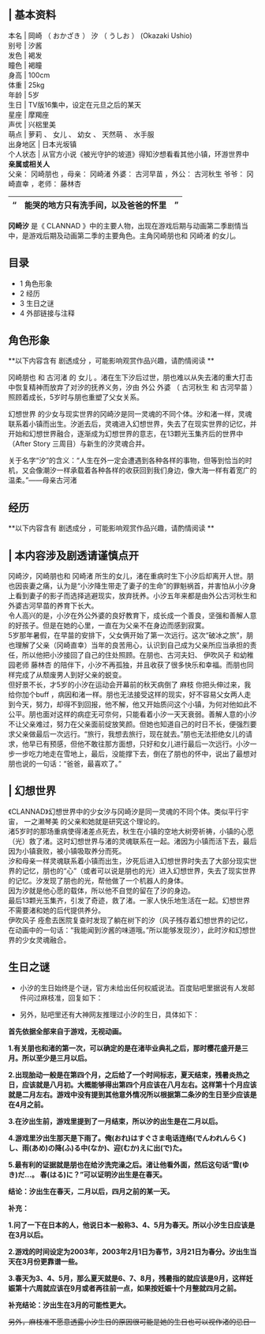 |  **基本资料**  
---  
本名  |  岡崎  （  おかざき  ）  汐  （  うしお  ）  (Okazaki Ushio)   
别号  |  汐酱   
发色  |  褐发   
瞳色  |  褐瞳   
身高  |  100cm   
体重  |  25kg   
年龄  |  5岁   
生日  |  TV版16集中，设定在元旦之后的某天   
星座  |  摩羯座   
声优  |  兴梠里美   
萌点  |  萝莉  、  女儿  、  幼女  、  天然萌  、  水手服   
出身地区  |  日本光坂镇   
个人状态  |  从官方小说《被光守护的坡道》得知汐想看看其他小镇，环游世界中   
**亲属或相关人**  
父亲：  冈崎朋也  ，母亲：  冈崎渚  外婆：  古河早苗  ，外公：  古河秋生  爷爷：  冈崎直幸  ，老师：  藤林杏  </br>  
  
|  “  |  **能哭的地方只有洗手间，以及爸爸的怀里** |  ”   
---|---|---  
  
**冈崎汐** 是《  CLANNAD  》中的主要人物，出现在游戏后期与动画第二季剧情当中，是游戏后期及动画第二季的主要角色。主角冈崎朋也和  冈崎渚
的女儿。

##  目录

  * 1  角色形象 
  * 2  经历 
  * 3  生日之谜 
  * 4  外部链接与注释 

##  角色形象

**以下内容含有 剧透成分  ，可能影响观赏作品兴趣，请酌情阅读 **

冈崎朋也  和  古河渚  的  女儿  。渚在生下汐后过世，朋也难以从失去渚的重大打击中恢复精神而放弃了对汐的抚养义务，汐由  外公  外婆  （
古河秋生  和  古河早苗  ）照顾着成长，5岁时与朋也重塑了父女关系。

幻想世界
的少女与现实世界的冈崎汐是同一灵魂的不同个体。汐和渚一样，灵魂联系着小镇而出生。汐逝去后，灵魂进入幻想世界，失去了在现实世界的记忆，并开始和幻想世界融合，逐渐成为幻想世界的意志，在13颗光玉集齐后的世界中（After
Story 三周目）与新生的汐灵魂合并。

关于名字“汐”的含义：“人生在外一定会遭遇到各种各样的事物，但等到恰当的时机，又会像潮汐一样承载着各种各样的收获回到我们身边，像大海一样有着宽广的温柔。”——母亲古河渚

##  经历

**以下内容含有 剧透成分  ，可能影响观赏作品兴趣，请酌情阅读 **

|  本内容涉及剧透请谨慎点开  
---  
冈崎汐，冈崎朋也和  冈崎渚
所生的女儿，渚在重病时生下小汐后却离开人世。朋也因丧妻之痛，认为是“小汐降生带走了妻子的生命”的罪魁祸首，并害怕从小汐身上看到妻子的影子而选择逃避现实，放弃抚养。小汐五年来都是由外公古河秋生和外婆古河早苗的养育下长大。
</br> 令人高兴的是，小汐在外公外婆的良好教育下，成长成一个善良，坚强和善解人意的好孩子。但是在她的心里，一直在为父亲不在身边而感到寂寞。 </br>
5岁那年暑假，在早苗的安排下，父女俩开始了第一次远行。这次“破冰之旅”，朋也理解了父亲（冈崎直幸）当年的良苦用心，认识到自己成为父亲所应当承担的责任，所以他把小汐接回了自己的住处照顾。在朋也、古河夫妇、
伊吹风子  和幼稚园老师  藤林杏  的陪伴下，小汐不再孤独，并且收获了很多快乐和幸福。而朋也同样完成了从颓废男人到好父亲的蜕变。 </br>
但好景不长，才5岁的小汐在运动会开幕前的秋天病倒了  麻枝  你把头伸过来，我给你加个buff
，病因和渚一样。朋也无法接受这样的现实，好不容易父女两人走到今天，努力，却得不到回报，他不解，他又开始质问这个小镇，为何对他如此不公平。朋也面对这样的病症无可奈何，只能看着小汐一天天衰弱。善解人意的小汐不让父亲难过，努力在父亲面前绽放笑颜。但她也知道自己的时日不长，便强烈要求父亲做最后一次远行。“旅行，我想去旅行，现在就去。”朋也无法拒绝女儿的请求，他早已有预感，但他不敢往那方面想，只好和女儿进行最后一次远行。小汐一步一步吃力地走在雪地上，最后，没能撑下去，倒在了朋也的怀中，说出了最想对朋也说的一句话：“爸爸，最喜欢了。”
</br>  
  
  

|  幻想世界  
---  
《CLANNAD》幻想世界中的少女汐与冈崎汐是同一灵魂的不同个体。类似平行宇宙，  一之濑琴美  的父亲和她就是研究这个理论的。 </br>
渚5岁时的那场重病使得渚差点死去，秋生在小镇的空地大树旁祈祷，小镇的心愿（光）救了渚。这时幻想世界与渚的灵魂联系在一起。渚因为小镇而活下去，最后因为小镇衰败，被小镇吸取养分而死。
</br>
汐和母亲一样灵魂联系着小镇而出生，汐死后进入幻想世界时失去了大部分现实世界的记忆，朋也的“心”（或者可以说是朋也的光）进入幻想世界，失去了现实世界的记忆。汐发现了朋也的光，帮他做了一个机器人的身体。
</br> 因为汐就是他心愿的载体，所以他不自觉的留在了汐的身边。 </br>
最后13颗光玉集齐，引发了奇迹，救了渚。一家人快乐地生活在一起。幻想世界不需要渚和她的后代提供养分。 </br> 伊吹风子
痊愈去医院复查时发现了躺在树下的汐（风子残存着幻想世界的记忆，在动画中的一句话：“我能闻到汐酱的味道哦。”所以能够发现汐），此时汐和幻想世界的少女灵魂融合。
</br>  
  
##  生日之谜

  * 小汐的生日始终是个谜，官方未给出任何权威说法。百度贴吧里据说有人发邮件问过麻枝准，回复如下： 

  * 另外，贴吧里还有大神网友推理过小汐的生日，具体如下： 

**首先依据全部来自于游戏，无视动画。**

**1.有关朋也和渚的第一次，可以确定的是在渚毕业典礼之后，那时樱花盛开是三月。所以至少是三月以后。**

**2.出现胎动一般是在第四个月，之后给了一个时间标志，夏天结束，残暑炎热之日，应该就是八月初。大概能够得出第四个月应该在八月左右。这样第十个月应该就是二月左右。游戏中没有提到其他意外情况所以根据第二条汐的生日至少应该是在4月之前。**

**3.在汐出生前，游戏里提到了一月结束，所以汐的出生是在二月以后。**

**4.游戏里汐出生那天是下雨了。俺(おれ)はすぐさま电话连络(でんわれんらく)し、雨(あめ)の降(ふ)る中(なか)、迎(むか)えに出(で)た。**

**5.最有利的证据就是朋也在给汐洗完澡之后。渚让他看外面，然后这句话“雪(ゆき)だ…。 春(はる)に？”可以证明汐出生是在春天。**

**结论：汐出生在春天，二月以后，四月之前的某一天。**

  
**补充：**

**1.问了一下在日本的人，他说日本一般称3、4、5月为春天。所以小汐生日应该是在3月以后。**

**2.游戏的时间设定为2003年，2003年2月1日为春节，3月21日为春分。汐出生当天在3月份更靠谱一些。**

**3.春天为3、4、5月，那么夏天就是6、7、8月，残暑指的就应该是9月，这样妊娠第十六周就应该在9月或者再往前一点，如果按妊娠十个月整就四月之前。**

**补充结论：汐出生在3月的可能性更大。**

~~另外，麻枝准不愿意透露小汐生日的原因很可能是她的生日也可以视作渚的忌日···~~